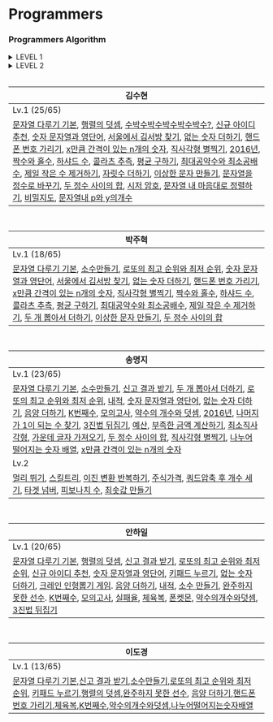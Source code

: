 Programmers
========

### Programmers Algorithm

<details>
<summary>LEVEL 1</summary>
<div markdown="1">

| Level | Title | Solution | Problem |
|---| ----- | -------- | ---------- |
|Lv.1|[문자열 다루기 기본](https://programmers.co.kr/learn/courses/30/lessons/12918) | [C_jh](./Level1/문자열다루기기본_jh.c), [C++_hi](./Level1/문자열다루기기본_hi.cpp),[C++_sh](./Level1/문자열다루기기본_sh.cpp), [C#_mj](./Level1/문자열다루기기본_mj.cs), [java_dk](/Level1/문자열다루기기본_DK.java)|연습문제|
|Lv.1|[행렬의 덧셈](https://programmers.co.kr/learn/courses/30/lessons/12950) | [C++_hi](./Level1/행렬의덧셈_hi.cpp),[C++_sh](./Level1/행렬의덧셈_sh.cpp),[java_dk](./Level1/행렬의덧셈_dk.java)|연습문제|
|Lv.1|[소수만들기](https://programmers.co.kr/learn/courses/30/lessons/12977) | [C_jh](./Level1/소수만들기_jh.c), [C++_hi](./Level1/소수만들기_hi.cpp), [C#_mj](./Level1/소수만들기_mj.cs),[java_dk](./Level1/소수만들기_dk.java)|Summer/Winter Codeing(~2018)|
|Lv.1|[신고 결과 받기](https://programmers.co.kr/learn/courses/30/lessons/92334) | [C++_hi](./Level1/신고결과받기_hi.cpp), [C#_mj](./Level1/신고결과받기_mj.cs),[java_dk](./Level1/신고결과받기_dk.java)|2022 KAKAO BLIND RECRUITMENT|
|Lv.1|[로또의 최고 순위와 최저 순위](https://programmers.co.kr/learn/courses/30/lessons/77484) | [C_jh](./Level1/로또의최고순위와최저순위_jh.c), [C++_hi](./Level1/로또의최고순위와최저순위_hi.cpp), [C#_mj](./Level1/로또의최고순위와최저순위_mj.cs),[java_dk](./Level1/로또의최고순위와최저순위_dk.java)|2021 Dev-Matching|
|Lv.1|[수박수박수박수박수박수?](https://programmers.co.kr/learn/courses/30/lessons/12922) | [C++_sh](./Level1/수박수박수박수_sh.cpp)|연습문제|
|Lv.1|[신규 아이디 추천](https://programmers.co.kr/learn/courses/30/lessons/72410) | [C++_hi](./Level1/신규아이디추천_hi.cpp), [C++_sh](./Level1/신규아이디추천_sh.cpp)|2021 KAKAO BLIND RECRUITMENT|
|Lv.1|[숫자 문자열과 영단어](https://programmers.co.kr/learn/courses/30/lessons/81301) | [C_jh](./Level1/숫자문자열과영단어_jh.c), [C++_hi](./Level1/숫자문자열과영단어_hi.cpp), [C++_sh](./Level1/숫자문자열과영단어_sh.cpp), [C#_mj](./Level1/숫자문자열과영단어_mj.cs)|2021 카카오 채용연계형 인턴십|
|Lv.1|[키패드 누르기](https://programmers.co.kr/learn/courses/30/lessons/67256) | [C++_hi](./Level1/키패드누르기_hi.cpp),[java_dk](./Level1/키패드누르기_dk.java)|2020 카카오 인턴십|
|Lv.1|[서울에서 김서방 찾기](https://programmers.co.kr/learn/courses/30/lessons/12919) | [C++_sh](./Level1/서울에서김서방찾기_sh.cpp), [Py_jh](./Level1/서울에서김서방찾기_jh.py)|연습문제|
|Lv.1|[없는 숫자 더하기](https://programmers.co.kr/learn/courses/30/lessons/86051) | [C++_hi](./Level1/없는숫자더하기_hi.cpp), [C++_sh](./Level1/없는숫자더하기_sh.cpp), [Py_jh](./Level1/없는숫자더하기_jh.py), [C#_mj](./Level1/없는숫자더하기_mj.cs)|월간 코드 챌린지 시즌3|
|Lv.1|[핸드폰 번호 가리기](https://programmers.co.kr/learn/courses/30/lessons/12948) | [C++_sh](./Level1/핸드폰번호가리기_sh.cpp), [Py_jh](./Level1/핸드폰번호가리기_jh.py),[java_dk](./Level1/핸드폰번호가리기_dk.java)|연습문제|
|Lv.1|[x만큼 간격이 있는 n개의 숫자](https://programmers.co.kr/learn/courses/30/lessons/12954) | [C++_sh](./Level1/x만큼간격이있는n개의숫자_sh.cpp), [Py_jh](./Level1/x만큼간격이있는n개의숫자_jh.py), [C#_mj](./Level1/x만큼간격이있는n개의숫자_mj.cs)|연습문제|
|Lv.1|[직사각형 별찍기](https://programmers.co.kr/learn/courses/30/lessons/12969) | [C++_sh](./Level1/직사각형별찍기_sh.cpp), [Py_jh](./Level1/직사각형별찍기_jh.py), [C#_mj](./Level1/직사각형별찍기_mj.cs)|연습문제|
|Lv.1|[2016년](https://programmers.co.kr/learn/courses/30/lessons/12901) | [C++_sh](./Level1/2016년_sh.cpp), [C#_mj](./Level1/2016년_mj.cpp)|연습문제|
|Lv.1|[짝수와 홀수](https://programmers.co.kr/learn/courses/30/lessons/12937) | [C_jh](./Level1/짝수와홀수_jh.c), [C++_sh](./Level1/짝수와홀수_sh.cpp)|연습문제|
|Lv.1|[하샤드 수](https://programmers.co.kr/learn/courses/30/lessons/12947) | [C_jh](./Level1/하샤드수_jh.c), [C++_sh](./Level1/하샤드수_sh.cpp)|연습문제|
|Lv.1|[콜라츠 추측](https://school.programmers.co.kr/learn/courses/30/lessons/12943) | [C_jh](./Level1/콜라츠추측_jh.c), [C++_sh](./Level1/콜라츠추측_sh.cpp)|연습문제|
|Lv.1|[평균 구하기](https://school.programmers.co.kr/learn/courses/30/lessons/12944) | [C_jh](./Level1/평균구하기_jh.c), [C++_sh](./Level1/평균구하기_sh.cpp)|연습문제|
|Lv.1|[최대공약수와 최소공배수](https://school.programmers.co.kr/learn/courses/30/lessons/12940) | [C++_sh](./Level1/최대공약수와최소공배수_sh.cpp), [Py_jh](./Level1/최대공약수와최소공배수_jh.py)|연습문제|
|Lv.1|[크레인 인형뽑기 게임](https://school.programmers.co.kr/learn/courses/30/lessons/64061) | [C++_hi](./Level1/크레인인형뽑기게임_hi.cpp)|2019 카카오 개발자 겨울 인턴십|
|Lv.1|[제일 작은 수 제거하기](https://school.programmers.co.kr/learn/courses/30/lessons/12935) | [C++_sh](./Level1/제일작은수제거하기_sh.cpp), [Py_jh](./Level1/제일작은수제거하기_jh.py)|연습문제|
|Lv.1|[음양 더하기](https://school.programmers.co.kr/learn/courses/30/lessons/76501) | [C++_hi](./Level1/음양더하기_hi.cpp), [C#_mj](./Level1/음양더하기_mj.cs),[java_dk](./Level1/음양더하기_dk.java)|월간 코드 챌린지 시즌2|
|Lv.1|[내적](https://school.programmers.co.kr/learn/courses/30/lessons/70128) | [C++_hi](./Level1/내적_hi.cpp), [C#_mj](./Level1/내적_mj.cs)|월간 코드 챌린지 시즌1|
|Lv.1|[완주하지 못한 선수](https://school.programmers.co.kr/learn/courses/30/lessons/42576) | [C++_hi](./Level1/완주하지못한선수_hi.cpp),[java_dk](./Level1/완주하지못한선수_dk.java)|해시|
|Lv.1|[자릿수 더하기](https://school.programmers.co.kr/learn/courses/30/lessons/68644) | [C++_sh](./Level1/자릿수더하기_sh.cpp)|연습문제|
|Lv.1|[두 개 뽑아서 더하기](https://school.programmers.co.kr/learn/courses/30/lessons/12931) | [C#_mj](./Level1/두개뽑아서더하기_mj.cs), [Py_jh](./Level1/두개뽑아서더하기_jh.py)|연습문제|
|Lv.1|[이상한 문자 만들기](https://school.programmers.co.kr/learn/courses/30/lessons/12930) | [C_jh](./Level1/이상한문자만들기_jh.c), [C++_sh](./Level1/이상한문자만들기_sh.cpp)|연습문제|
|Lv.1|[문자열을 정수로 바꾸기](https://school.programmers.co.kr/learn/courses/30/lessons/12925) | [C++_sh](./Level1/문자열을정수로바꾸기_sh.cpp)|연습문제|
|Lv.1|[두 정수 사이의 합](https://school.programmers.co.kr/learn/courses/30/lessons/12912) | [C_jh](./Level1/두정수사이의합_jh.c), [C++_sh](./Level1/두정수사이의합_sh.cpp), [C#_mj](./Level1/두정수사이의합_mj.cs)|연습문제|
|Lv.1|[시저 암호](https://school.programmers.co.kr/learn/courses/30/lessons/12926) | [C++_sh](./Level1/시저암호_sh.cpp)|연습문제|
|Lv.1|[K번째수](https://school.programmers.co.kr/learn/courses/30/lessons/42748) | [C++_hi](./Level1/K번째수_hi.cpp), [java_dk](./Level1/K번째수_dk.java), [C#_mj](./Level1/K번째수_mj.cs)|연습문제|
|Lv.1|[모의고사](https://school.programmers.co.kr/learn/courses/30/lessons/42840) | [C++_hi](./Level1/모의고사_hi.cpp), [C#_mj](./Level1/모의고사_mj.cs)|완전탐색|
|Lv.1|[실패율](https://school.programmers.co.kr/learn/courses/30/lessons/42889) | [C++_hi](./Level1/실패율_hi.cpp)|2019 KAKAO BLIND RECRUITMENT|
|Lv.1|[체육복](https://school.programmers.co.kr/learn/courses/30/lessons/42862) | [C++_hi](./Level1/체육복_hi.cpp),[java_dk](./Level1/체육복_dk.java)|탐욕법(Greedy)|
|Lv.1|[약수의 개수와 덧셈](https://school.programmers.co.kr/learn/courses/30/lessons/77884) | [C++_hi](./Level1/약수의개수와덧셈_hi.cpp), [C#_mj](./Level1/약수의개수와덧셈_mj.cs), [java_dk](./Level1/약수의개수와덧셈_dk.java)|월간 코드 챌린지 시즌2|
|Lv.1|[폰켓몬](https://school.programmers.co.kr/learn/courses/30/lessons/1845) | [C++_hi](./Level1/폰켓몬_hi.cpp)|해시|
|Lv.1|[문자열 내 마음대로 정렬하기](https://school.programmers.co.kr/learn/courses/30/lessons/12915) | [C++_sh](./Level1/문자열내마음대로정렬하기_sh.cpp)|연습문제|
|Lv.1|[비밀지도](https://school.programmers.co.kr/learn/courses/30/lessons/17681) | [C++_sh](./Level1/비밀지도_sh.cpp)|2018 KAKAO BLIND RECRUITMENT|
|Lv.1|[나누어 떨어지는 숫자 배열](https://school.programmers.co.kr/learn/courses/30/lessons/12910) | [java_dk](./Level1/나누어떨어지는숫자배열_dk.java), [C#_mj](./Level1/나누어떨어지는숫자배열_mj.cs)|연습문제|
|Lv.1|[나머지가 1이 되는 수 찾기](https://school.programmers.co.kr/learn/courses/30/lessons/87389) | [C#_mj](./Level1/나머지가1이되는수찾기_mj.cs)|월간 코드 챌린지 시즌3|
|Lv.1|[3진법 뒤집기](https://school.programmers.co.kr/learn/courses/30/lessons/68935) | [C++_hi](./Level1/3진법뒤집기_hi.cpp), [C#_mj](./Level1/3진법뒤집기_mj.cs)|월간 코드 챌린지 시즌1|
|Lv.1|[예산](https://school.programmers.co.kr/learn/courses/30/lessons/12982) | [C#_mj](./Level1/예산_mj.cs)|Summer/Winter Coding(~2018)|
|Lv.1|[부족한 금액 계산하기](https://school.programmers.co.kr/learn/courses/30/lessons/82612) | [C_mj](./Level1/부족한금액계산하기_mj.c)|위클리 챌린지|
|Lv.1|[문자열내 p와 y의개수](https://school.programmers.co.kr/learn/courses/30/lessons/12916) | [C++_sh](문자열내p와y의개수_sh.cpp)|연습문제|
|Lv.1|[최소직사각형](https://school.programmers.co.kr/learn/courses/30/lessons/86491) | [C#_mj](./Level1/최소직사각형_mj.cs)|완전탐색|
|Lv.1|[가운데 글자 가져오기](https://school.programmers.co.kr/learn/courses/30/lessons/12903) | [C#_mj](./Level1/가운데글자가져오기_mj.cs)|연습문제|

</div>
</details>


<details>
<summary>LEVEL 2</summary>
<div markdown="1">

| Level | Title | Solution | Problem |
|---| ----- | -------- | ---------- |
|Lv.2|[멀리 뛰기](https://school.programmers.co.kr/learn/courses/30/lessons/12914) | [C#_mj](./Level2/멀리뛰기_mj.cs)|연습문제|
|Lv.2|[스킬트리](https://school.programmers.co.kr/learn/courses/30/lessons/49993) | [C#_mj](./Level2/스킬트리_mj.cs)|Summer/Winter Coding(~2018)|
|Lv.2|[이진 변환 반복하기](https://school.programmers.co.kr/learn/courses/30/lessons/70129) | [C#_mj](./Level2/이진변환반복하기_mj.cs)|월간 코드 챌린지 시즌1|
|Lv.2|[주식가격](https://programmers.co.kr/learn/courses/30/lessons/42584) | [C#_mj](./Level2/주식가격_mj.cs)|스택/큐|
|Lv.2|[쿼드압축 후 개수 세기](https://school.programmers.co.kr/learn/courses/30/lessons/68936) | [C#_mj](./Level2/쿼드압축후개수세기_mj.cs)|월간 코드 챌린지 시즌1|
|Lv.2|[타겟 넘버](https://programmers.co.kr/learn/courses/30/lessons/43165) | [C#_mj](./Level2/타겟넘버_mj.cs)|깊이/너비 우선 탐색(DFS/BFS)|
|Lv.2|[피보나치 수](https://programmers.co.kr/learn/courses/30/lessons/12945) | [C#_mj](./Level2/피보나치수_mj.cs)|연습문제|
|Lv.2|[최솟값 만들기](https://programmers.co.kr/learn/courses/30/lessons/12941) | [C#_mj](./Level2/최솟값만들기_mj.cs)|연습문제|

</div>
</details>

<br>


| 김수현 |
|--- |
|Lv.1 (25/65)|
|[문자열 다루기 기본](./Level1/문자열다루기기본_sh.cpp), [행렬의 덧셈](./Level1/행렬의덧셈_sh.cpp), [수박수박수박수박수박수?](./Level1/수박수박수박수박수박수?_sh.cpp), [신규 아이디 추천](./Level1/신규아이디추천_sh.cpp), [숫자 문자열과 영단어](./Level1/숫자문자열과영단어_sh.cpp), [서울에서 김서방 찾기](./Level1/서울에서김서방찾기_sh.cpp), [없는 숫자 더하기](./Level1/없는숫자더하기_sh.cpp), [핸드폰 번호 가리기](./Level1/핸드폰번호가리기_sh.cpp), [x만큼 간격이 있는 n개의 숫자](./Level1/x만큼간격이있는n개의숫자_sh.cpp), [직사각형 별찍기](./Level1/직사각형별찍기_sh.cpp), [2016년](./Level1/2016년_sh.cpp), [짝수와 홀수](./Level1/짝수와홀수_sh.cpp), [하샤드 수](./Level1/하샤드수_sh.cpp), [콜라츠 추측](./Level1/콜라츠추측_sh.cpp), [평균 구하기](./Level1/평균구하기_sh.cpp), [최대공약수와 최소공배수](./Level1/최대공약수와최소공배수_sh.cpp), [제일 작은 수 제거하기](./Level1/제일작은수제거하기_sh.cpp), [자릿수 더하기](./Level1/자릿수더하기_sh.cpp), [이상한 문자 만들기](./Level1/이상한문자만들기_sh.cpp), [문자열을 정수로 바꾸기](./Level1/문자열을정수로바꾸기_sh.cpp), [두 정수 사이의 합](./Level1/두정수사이의합_sh.cpp), [시저 암호](./Level1/시저암호_sh.cpp), [문자열 내 마음대로 정렬하기](./Level1/문자열내마음대로정렬하기_sh.cpp), [비밀지도](./Level1/비밀지도_sh.cpp), [문자열내 p와 y의개수](문자열내p와y의개수_sh.cpp)|

<br>

| 박주혁 |
|--- |
|Lv.1 (18/65)|
|[문자열 다루기 기본](./Level1/문자열다루기기본_jh.cpp), [소수만들기](./Level1/소수만들기_jh.c), [로또의 최고 순위와 최저 순위](./Level1/로또의최고순위와최저순위_jh.c), [숫자 문자열과 영단어](./Level1/숫자문자열과영단어_jh.c), [서울에서 김서방 찾기](./Level1/서울에서김서방찾기_jh.py), [없는 숫자 더하기](./Level1/없는숫자더하기_jh.py), [핸드폰 번호 가리기](./Level1/핸드폰번호가리기_jh.py), [x만큼 간격이 있는 n개의 숫자](./Level1/x만큼간격이있는n개의숫자_jh.py), [직사각형 별찍기](./Level1/직사각형별찍기_jh.py), [짝수와 홀수](./Level1/짝수와홀수_jh.c), [하샤드 수](./Level1/하샤드수_jh.c), [콜라츠 추측](./Level1/콜라츠추측_jh.c), [평균 구하기](./Level1/평균구하기_jh.c), [최대공약수와 최소공배수](./Level1/최대공약수와최소공배수_jh.py), [제일 작은 수 제거하기](./Level1/제일작은수제거하기_jh.py), [두 개 뽑아서 더하기](./Level1/두개뽑아서더하기_jh.py), [이상한 문자 만들기](./Level1/이상한문자만들기_jh.c), [두 정수 사이의 합](./Level1/두정수사이의합_jh.c)|

<br>

| 송명지 |
|--- |
|Lv.1 (23/65)|
|[문자열 다루기 기본](./Level1/문자열다루기기본_mj.cs), [소수만들기](./Level1/소수만들기_mj.cs), [신고 결과 받기](./Level1/신고결과받기_mj.cs), [두 개 뽑아서 더하기](./Level1/두개뽑아서더하기_mj.cs), [로또의 최고 순위와 최저 순위](./Level1/로또의최고순위와최저순위_mj.cs), [내적](./Level1/내적_mj.cs), [숫자 문자열과 영단어](./Level1/숫자문자열과영단어_mj.cs), [없는 숫자 더하기](./Level1/없는숫자더하기_mj.cs), [음양 더하기](./Level1/음양더하기_mj.cs), [K번째수](./Level1/K번째수_mj.cs), [모의고사](./Level1/모의고사_mj.cs), [약수의 개수와 덧셈](./Level1/약수의개수와덧셈_mj.cs), [2016년](./Level1/2016년_mj.cs), [나머지가 1이 되는 수 찾기](./Level1/나머지가1이되는수찾기_mj.cs), [3진법 뒤집기](./Level1/3진법뒤집기_mj.cs), [예산](./Level1/예산_mj.cs), [부족한 금액 계산하기](./Level1/부족한금액계산하기_mj.c), [최소직사각형](./Level1/최소직사각형_mj.cs), [가운데 글자 가져오기](./Level1/가운데글자가져오기_mj.cs), [두 정수 사이의 합](./Level1/두정수사이의합_mj.cs), [직사각형 별찍기](./Level1/직사각형별찍기_mj.cs), [나누어 떨어지는 숫자 배열](./Level1/나누어떨어지는숫자배열_mj.cs), [x만큼 간격이 있는 n개의 숫자](./Level1/x만큼간격이있는n개의숫자_mj.cs)|
|Lv.2|
|[멀리 뛰기](./Level2/멀리뛰기_mj.cs), [스킬트리](./Level2/스킬트리_mj.cs), [이진 변환 반복하기](./Level2/이진변환반복하기_mj.cs), [주식가격](./Level2/주식가격_mj.cs), [쿼드압축 후 개수 세기](./Level2/쿼드압축후개수세기_mj.cs), [타겟 넘버](./Level2/타겟넘버_mj.cs), [피보나치 수](./Level2/피보나치수_mj.cs), [최솟값 만들기](./Level2/최솟값만들기_mj.cs)|

<br>

| 안하일 |
|--- |
|Lv.1 (20/65)|
|[문자열 다루기 기본](./Level1/문자열다루기기본_hi.cpp), [행렬의 덧셈](./Level1/행렬의덧셈_hi.cpp), [신고 결과 받기](./Level1/신고결과받기_hi.cpp), [로또의 최고 순위와 최저 순위](./Level1/로또의최고순위와최저순위_hi.cpp), [신규 아이디 추천](./Level1/신규아이디추천_hi.cpp), [숫자 문자열과 영단어](./Level1/숫자문자열과영단어_hi.cpp), [키패드 누르기](./Level1/키패드누르기_hi.cpp), [없는 숫자 더하기](./Level1/없는숫자더하기_hi.cpp), [크레인 인형뽑기 게임](./Level1/크레인인형뽑기게임_hi.cpp). [음양 더하기](./Level1/음양더하기_hi.cpp), [내적](./Level1/내적_hi.cpp), [소수 만들기](./Level1/소수만들기_hi.cpp), [완주하지 못한 선수](./Level1/완주하지못한선수_hi.cpp). [K번째수](./Level1/K번째수_hi.cpp), [모의고사](./Level1/모의고사_hi.cpp), [실패율](./Level1/실패율_hi.cpp), [체육복](./Level1/체육복_hi.cpp), [폰켓몬](./Level1/폰켓몬_hi.cpp), [약수의개수와덧셈](./Level1/약수의개수와덧셈_hi.cpp),  [3진법 뒤집기](./Level1/3진법뒤집기_hi.cpp)|

<br>

| 이도경 |
|--- |
|Lv.1 (13/65)|
|[문자열 다루기 기본](./Level1/문자열다루기기본_DK.java),[신고 결과 받기](./Level1/신고결과받기_dk.java),[소수만들기](./Level1/소수만들기_dk.java),[로또의 최고 순위와 최저 순위](./Level1/로또의최고순위와최저순위_dk.java), [키패드 누르기](./Level1/키패드누르기_dk.java),[행렬의 덧셈](./Level1/행렬의덧셈_dk.java),[완주하지 못한 선수](./Level1/완주하지못한선수_dk.java), [음양 더하기](./Level1/음양더하기_dk.java),[핸드폰 번호 가리기](./Level1/핸드폰번호가리기_dk.java),[체육복](./Level1/체육복_dk.java),[K번째수](./Level1/K번째수_java.dk),[약수의개수와덧셈](./Level1/약수의개수와덧셈_dk.java),[나누어떨어지는숫자배열](./Level1/나누어떨어지는숫자배열_dk.java)|
